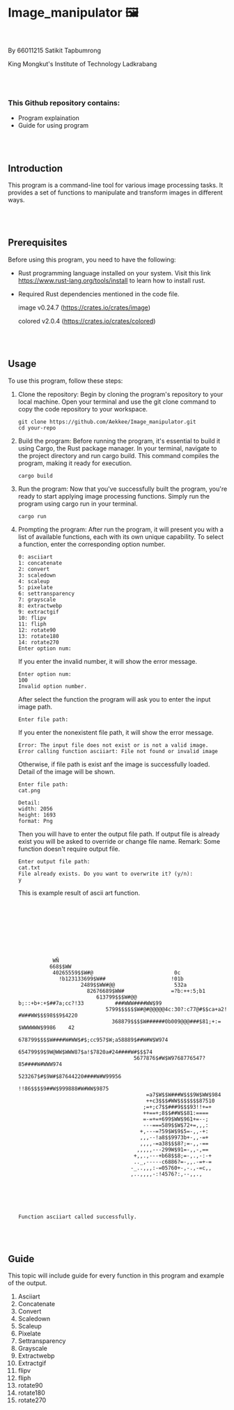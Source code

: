 # Image_manipulator 🖼️

<br>

By 66011215 Satikit Tapbumrong

King Mongkut's Institute of Technology Ladkrabang

<br><br>

### This Github repository contains:

- Program explaination
- Guide for using program

<br><br>

## Introduction

This program is a command-line tool for various image processing tasks. It provides a set of functions to manipulate and transform images in different ways.

<br><br>

## Prerequisites

Before using this program, you need to have the following:

- Rust programming language installed on your system. Visit this link https://www.rust-lang.org/tools/install to learn how to install rust.
- Required Rust dependencies mentioned in the code file.
  
   image v0.24.7 (https://crates.io/crates/image)
  
   colored v2.0.4 (https://crates.io/crates/colored)

<br><br>

## Usage

To use this program, follow these steps:

1. Clone the repository: Begin by cloning the program's repository to your local machine. Open your terminal and use the git clone command to copy the code repository to your workspace.
   
   ```shell
   git clone https://github.com/Aekkee/Image_manipulator.git
   cd your-repo
   ```

2. Build the program: Before running the program, it's essential to build it using Cargo, the Rust package manager. In your terminal, navigate to the project directory and run cargo build. This command compiles the program, making it ready for execution.

   ```shell
   cargo build
   ```

3. Run the program: Now that you've successfully built the program, you're ready to start applying image processing functions. Simply run the program using cargo run in your terminal. 
   
   ```shell
   cargo run
   ```
   
4. Prompting the program: After run the program, it will present you with a list of available functions, each with its own unique capability. To select a function, enter the corresponding option number.
   
   ```shell
   0: asciiart
   1: concatenate
   2: convert
   3: scaledown
   4: scaleup
   5: pixelate
   6: settransparency
   7: grayscale
   8: extractwebp
   9: extractgif
   10: flipv
   11: fliph
   12: rotate90
   13: rotate180
   14: rotate270
   Enter option num:

   ```
      
   If you enter the invalid number, it will show the error message.
   
   ```shell
   Enter option num:
   100
   Invalid option number.
   ```

   After select the function the program will ask you to enter the input image path.

   ```shell
   Enter file path:

   ```

   If you enter the nonexistent file path, it will show the error message.
   
   ```shell
   Error: The input file does not exist or is not a valid image.
   Error calling function asciiart: File not found or invalid image
   ```

   Otherwise, if file path is exist anf the image is successfully loaded. Detail of the image will be shown.

   ```shell
   Enter file path:
   cat.png
   
   Detail:
   width: 2056
   height: 1693
   format: Png
   ```
   
   Then you will have to enter the output file path. If output file is already exist you will be asked to override or change file name.
   Remark: Some function doesn't require output file.

   ```shell
   Enter output file path:
   cat.txt
   File already exists. Do you want to overwrite it? (y/n):
   y
   ```

   This is example result of ascii art function.

   ```shell
   








              WÑ
             668$$WW
              40265559$$W#@                          0c
                !b123133699$W##                     !01b
                       2489$$WW#@@                   532a
                         82676689$WW#               =?b:++:5;b1
                            613799$$$W#@@          b;::+b+:+$##7a;cc?!33          ###WWW####WW$99
                               5799$$$$$$W#@#@@@@@4c:30?:c77@#$$ca+a2!        #W##WW$$$98$$9$4220
                                 368879$$$$W######0b009@@@###$81;+:=      $WWWWWW$9986    42
                                   678799$$$$W####W#WW$#$;cc957$W;a58889$##W#W$W974
                                     654799$9$9W@WW$WWW87$a!$7820a#24####W#$$$74
                                        5677876$#W$W9768776547?85####W#WWW974
                                          523267$#$9W#$87644220####W#W99956
                                           !!86$$$$9##W$999888#W#WW$9875
                                            =a7$W$$W###W$$$9W$WW$984
                                            ++c3$$$#WW$$$$$$$87510
                                           ;=+;c7$$###9$$$93!!+=+
                                           ++==+;8$$##W$$81:====
                                           =-=+=+699$WW$961+=--;
                                           ---===589$$W$72+=,,,:
                                          +,---=?59$W$9$5=-,,-+:
                                          ,,,--!a8$$9973b+-,,-=+
                                          ,,,,-=a38$$$8?;=-,,-==
                                         ,,,,,---299W$91=-,,-,==
                                        +,,.,---+b68$$8;=-,.,-:-+
                                        .._,-----c6886?=-,,.-=+-=
                                       -_..,,,:-=05760+-,-.,-=c,,
                                       ,..,,,,-:!4576?:,--,,.,






   Function asciiart called successfully.
   ```

<br><br>

## Guide

This topic will include guide for every function in this program and example of the output.

1. Asciiart
2. Concatenate
3. Convert
4. Scaledown
5. Scaleup
6. Pixelate
7. Settransparency
8. Grayscale
9. Extractwebp
10. Extractgif
11. flipv
12. fliph
13. rotate90
14. rotate180
15. rotate270
